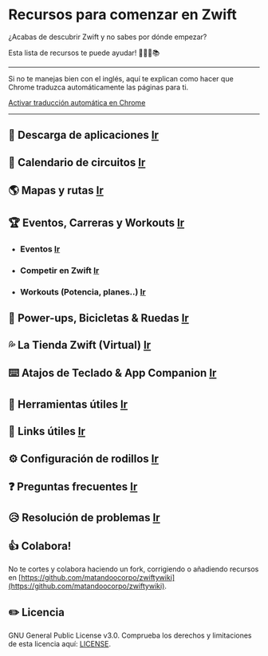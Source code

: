 # Recursos para comenzar en Zwift

¿Acabas de descubrir Zwift y no sabes por dónde empezar?

Esta lista de recursos te puede ayudar! 🚴🏻‍♂️📚

***
Si no te manejas bien con el inglés, aquí te explican como hacer que Chrome traduzca automáticamente las páginas para ti.

[Activar traducción automática en Chrome](https://support.google.com/chrome/answer/173424?co=GENIE.Platform%3DDesktop&hl=es)

***

## :floppy_disk: Descarga de aplicaciones [Ir](main.md#floppy_disk-descarga-de-aplicaciones)

## :calendar: Calendario de circuitos [Ir](main.md#-calendario-de-circuitos)

## :earth_americas: Mapas y rutas [Ir](main.md#earth_americas-mapas-y-rutas)

## :trophy: Eventos, Carreras y Workouts [Ir](main.md#-eventos-carreras-y-workouts)
- ### Eventos [Ir](main.md#speaker-eventos)
- ### Competir en Zwift [Ir](main.md#checkered_flag-competir-en-zwift)
- ### Workouts (Potencia, planes..) [Ir](main.md#bar_chart-workouts)

## :mushroom: Power-ups, Bicicletas & Ruedas [Ir](main.md#-power-ups-bicicletas--ruedas)

## :sweat_drops: La Tienda Zwift (Virtual) [Ir](main.md#sweat_drops-la-tienda-zwift-virtual)

## ⌨️ Atajos de Teclado & App Companion [Ir](main.md#%EF%B8%8F-atajos-de-teclado--app-companion)

## :hammer: Herramientas útiles [Ir](main.md#-herramientas-%C3%BAtiles)

## :book: Links útiles [Ir](main.md#-links-%C3%BAtiles)

## :gear: Configuración de rodillos [Ir](main.md#%EF%B8%8F-configuraci%C3%B3n-de-rodillos)

## :question: Preguntas frecuentes [Ir](main.md#question-preguntas-frecuentes)

## :disappointed_relieved: Resolución de problemas [Ir](main.md#disappointed_relieved-resoluci%C3%B3n-de-problemas)

## :thumbsup: Colabora!

No te cortes y colabora haciendo un fork, corrigiendo o añadiendo recursos en  [https://github.com/matandoocorpo/zwiftywiki](https://github.com/matandoocorpo/zwiftywiki).

## :pencil2: Licencia

GNU General Public License v3.0. Comprueba los derechos y limitaciones de esta licencia aquí: [LICENSE](LICENSE).
